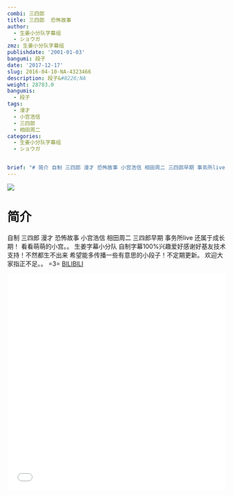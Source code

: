 ```yaml
---
combi: 三四郎
title: 三四郎  恐怖故事
author:
  - 生姜小分队字幕组
  - ショウガ
zmz: 生姜小分队字幕组
publishdate: '2001-01-03'
bangumi: 段子
date: '2017-12-17'
slug: 2016-04-10-NA-4323466
description: 段子&#8226;NA
weight: 28783.0
bangumis:
  - 段子
tags:
  - 漫才
  - 小宫浩信
  - 三四郎
  - 相田周二
categories:
  - 生姜小分队字幕组
  - ショウガ


brief: "# 简介 自制 三四郎 漫才 恐怖故事 小宫浩信 相田周二 三四郎早期 事务所live 还属于成长期！ 看看萌萌的小宫。。 生姜字幕小分队 自制字幕100%兴趣爱好感谢好基友技术支持！不然都生不出来 希望能多传播一些有意思的小段子！不定期更新。 欢迎大家指正不足。。 =3="
---
```

![](https://i.imgur.com/iDDuO8y.png)
# 简介  
自制 三四郎 漫才 恐怖故事 
小宫浩信 相田周二
三四郎早期 事务所live 还属于成长期！
看看萌萌的小宫。。
生姜字幕小分队  自制字幕100%兴趣爱好感谢好基友技术支持！不然都生不出来
希望能多传播一些有意思的小段子！不定期更新。
欢迎大家指正不足。。 =3=
  [BILIBILI](https://www.bilibili.com/video/av4323466/)

<div class="vcontainer">  <iframe class="video" src="//www.bilibili.com/blackboard/player.html?aid=4323466" width="100%" height="500" frameborder="0" allowfullscreen="allowfullscreen"></iframe></div>
